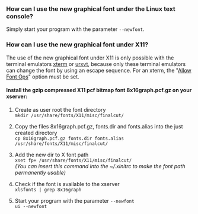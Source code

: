 ### How can I use the new graphical font under the Linux text console?

Simply start your program with the parameter `--newfont`.

### How can I use the new graphical font under X11?

The use of the new graphical font under X11 is only possible with 
the terminal emulators 
[xterm](http://invisible-island.net/xterm/xterm.html)
or 
[urxvt](http://software.schmorp.de/pkg/rxvt-unicode.html), 
because only these terminal emulators can change the font by 
using an escape sequence.  For an xterm, the "[Allow Font Ops](doc/xterm.txt)" 
option must be set.

#### Install the gzip compressed X11 pcf bitmap font 8x16graph.pcf.gz on your xserver:

1. Create as user root the font directory<br />
`mkdir /usr/share/fonts/X11/misc/finalcut/`

2. Copy the files 8x16graph.pcf.gz, fonts.dir and fonts.alias 
into the just created directory<br />
`cp 8x16graph.pcf.gz fonts.dir fonts.alias /usr/share/fonts/X11/misc/finalcut/`

3. Add the new dir to X font path<br />
`xset fp+ /usr/share/fonts/X11/misc/finalcut/`<br />
*(You can insert this command into the ~/.xinitrc to make the font path permanently usable)*

4. Check if the font is available to the xserver<br />
`xlsfonts | grep 8x16graph`

5. Start your program with the parameter `--newfont`<br />
`ui --newfont`

